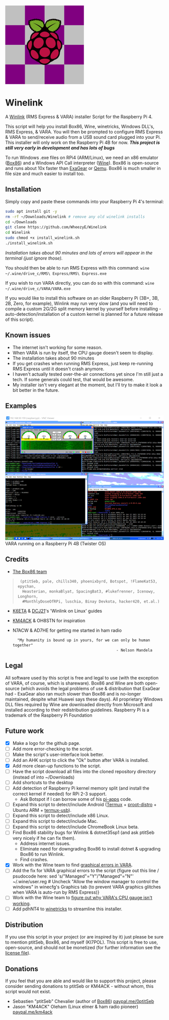 ![logo](WinelinkLogo.png "Project logo")
# Winelink
A [Winlink](http://winlink.org/) (RMS Express & VARA) installer Script for the Raspberry Pi 4.

This script will help you install Box86, Wine, winetricks, Windows DLL's, RMS Express, & VARA.  You will then be prompted to configure RMS Express & VARA to send/receive audio from a USB sound card plugged into your Pi.  This installer will only work on the Raspberry Pi 4B for now.  **_This project is still very early in development and has lots of bugs_**

To run Windows .exe files on RPi4 (ARM/Linux), we need an x86 emulator ([Box86](https://github.com/ptitSeb/box86)) and a Windows API Call interpreter ([Wine](https://github.com/wine-mirror/wine)).  Box86 is open-source and runs about 10x faster than [ExaGear](https://www.huaweicloud.com/kunpeng/software/exagear.html) or [Qemu](https://github.com/qemu/qemu).  Box86 is much smaller in file size and much easier to install too.

## Installation
Simply copy and paste these commands into your Raspberry Pi 4's terminal:
```bash
sudo apt install git -y
rm -rf ~/Downloads/Winelink # remove any old winelink installs
cd ~/Downloads
git clone https://github.com/WheezyE/Winelink
cd Winelink
sudo chmod +x install_winelink.sh
./install_winelink.sh
```
_Installation takes about 90 minutes and lots of errors will appear in the terminal (just ignore those)._

You should then be able to run RMS Express with this command: `wine ~/.wine/drive_c/RMS\ Express/RMS\ Express.exe`

If you wish to run VARA directly, you can do so with this command: `wine ~/.wine/drive_c/VARA/VARA.exe`

If you would like to install this software on an older Raspberry Pi (3B+, 3B, 2B, Zero, for example), Winlink may run very slow (and you will need to compile a custom 2G/2G split memory kernel by yourself before installing - auto-detection/installation of a custom kernel is planned for a future release of this script).

## Known issues
 - The internet isn't working for some reason.
 - When VARA is run by itself, the CPU gauge doesn't seem to display.
 - The installation takes about 90 minutes
 - If you get crashes when running RMS Express, just keep re-running RMS Express until it doesn't crash anymore.
 - I haven't actually tested over-the-air connections yet since I'm still just a tech.  If some generals could test, that would be awesome.
 - My installer isn't very elegant at the moment, but I'll try to make it look a bit better in the future.

## Examples

![VARA-Pi4](VARA-Pi4.png "VARA running on a Raspberry Pi 4B (Twister OS)")
VARA running on a Raspberry Pi 4B (Twister OS)
    
## Credits
 - [The Box86 team](https://discord.gg/Fh8sjmu)
>      (ptitSeb, pale, chills340, phoenixbyrd, Botspot, !FlameKat53, epychan,
>       Heasterian, monkaBlyat, SpacingBat3, #lukefrenner, Icenowy, Longhorn,
>       #MonthlyDoseOfRPi, luschia, Binay Devkota, hacker420, et.al.)
 - [K6ETA](http://k6eta.com/linux/installing-rms-express-on-linux-with-wine) & [DCJ21](https://dcj21net.wordpress.com/2016/06/17/install-rms-express-linux/)'s 'Winlink on Linux' guides
 - [KM4ACK](https://github.com/km4ack/pi-build) & OH8STN for inspiration
 - N7ACW & AD7HE for getting me started in ham radio

         "My humanity is bound up in yours, for we can only be human together"
                                                     - Nelson Mandela

## Legal
All software used by this script is free and legal to use (with the exception of VARA, of course, which is shareware).  Box86 and Wine are both open-source (which avoids the legal problems of use & distribution that ExaGear had - ExaGear also ran much slower than Box86 and is no-longer maintained, despite what Huawei says these days).  All proprietary Windows DLL files required by Wine are downloaded directly from Microsoft and installed according to their redistribution guidelines.  Raspberry Pi is a trademark of the Raspberry Pi Foundation

## Future work
 - [x] Make a logo for the github page.
 - [ ] Add more error-checking to the script.
 - [ ] Make the script's user-interface look better.
 - [ ] Add an AHK script to click the "Ok" button after VARA is installed.
 - [x] Add more clean-up functions to the script.
 - [ ] Have the script download all files into the cloned repository directory (instead of into ~/Downloads)
 - [ ] Add shortcuts to the desktop
 - [ ] Add detection of Raspberry Pi kernel memory split (and install the correct kernel if needed) for RPi 2-3 support.
   - Ask Botspot if I can borrow some of his [pi-apps](https://github.com/Botspot/pi-apps) code.
 - [ ] Expand this script to detect/include Android ([Termux](https://github.com/termux/termux-app) + [proot-distro](https://github.com/termux/proot-distro) + Ubuntu ARM + [termux-usb](https://wiki.termux.com/wiki/Termux-usb)).
 - [ ] Expand this script to detect/include x86 Linux.
 - [ ] Expand this script to detect/include Mac.
 - [ ] Expand this script to detect/include ChromeBook Linux beta.
 - [ ] Find Box86 stability bugs for Winlink & dotnet35sp1 (and ask ptitSeb very nicely if he can fix them).
   - Address internet issues.
   - Eliminate need for downgrading Box86 to install dotnet & upgrading Box86 to run Winlink.
   - Find crashes.
 - [x] Work with the Wine team to find [graphical errors in VARA](https://forum.winehq.org/viewtopic.php?f=8&t=34910).
 - [ ] Add the fix for VARA graphical errors to the script {figure out this line / psudocode here: sed 's/"Managed"="Y"/"Managed"="N"' ~/.wine/user.reg # Uncheck "Allow the window manager to control the windows" in winecfg's Graphics tab (to prevent VARA graphics glitches when VARA is auto-run by RMS Express)}
 - [ ] Work with the Wine team to [figure out why VARA's CPU gauge isn't working](https://forum.winehq.org/viewtopic.php?f=8&t=34987).
 - [ ] Add pdhNT4 to [winetricks](https://github.com/Winetricks/winetricks) to streamline this installer.

## Distribution
If you use this script in your project (or are inspired by it) just please be sure to mention ptitSeb, Box86, and myself (KI7POL).  This script is free to use, open-source, and should not be monetized (for further information see the [license file](LICENSE)).

## Donations
If you feel that you are able and would like to support this project, please consider sending donations to ptitSeb or KM4ACK - without whom, this script would not exist.
 - Sebastien "ptitSeb" Chevalier (author of [Box86](https://github.com/ptitSeb/box86)) [paypal.me/0ptitSeb](paypal.me/0ptitSeb)
 - Jason "KM4ACK" Oleham (Linux elmer & ham radio pioneer) [paypal.me/km4ack](paypal.me/km4ack)
